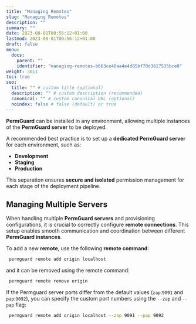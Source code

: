 ```yaml
---
title: "Managing Remotes"
slug: "Managing Remotes"
description: ""
summary: ""
date: 2023-08-01T00:56:12+01:00
lastmod: 2023-08-01T00:56:12+01:00
draft: false
menu:
  docs:
    parent: ""
    identifier: "managing-remotes-b663ce40aa4e4d85bf70d3617535bce0"
weight: 3011
toc: true
seo:
  title: "" # custom title (optional)
  description: "" # custom description (recommended)
  canonical: "" # custom canonical URL (optional)
  noindex: false # false (default) or true
---
```

**PermGuard** can be installed in any environment, allowing multiple instances of the **PermGuard server** to be deployed.

A recommended best practice is to set up a **dedicated PermGuard server** for each environment, such as:
- **Development**
- **Staging**
- **Production**

This separation ensures **secure and isolated** permission management for each stage of the deployment pipeline.

## Managing Multiple Servers

When handling multiple **PermGuard servers** and provisioning configurations, it is crucial to correctly configure **remote connections**.
This setup enables smooth communication and coordination between different **PermGuard instances**.

To add a new **remote**, use the following **remote command**:

```bash
 permguard remote add origin localhost
```

and it can be removed using the remote command:

```bash
 permguard remote remove origin
```

If the Permguard server ports differ from the default values (`zap`:`9091` and `pap`:`9092`), you can specify the custom port numbers using the `--zap` and `--pap` flag:

```bash
 permguard remote add origin localhost --zap 9091 --pap 9092
```
